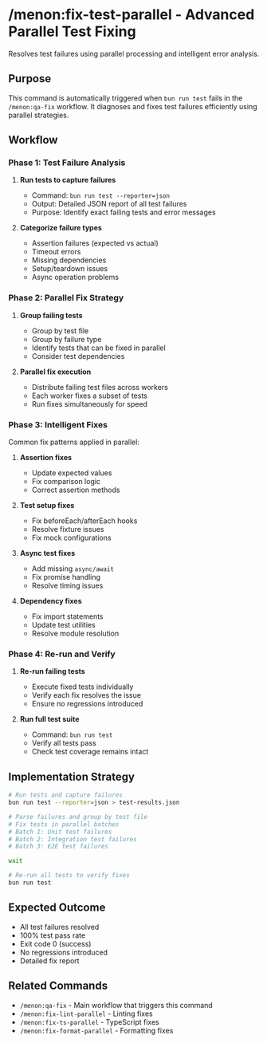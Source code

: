 # /menon:fix-test-parallel - Advanced Parallel Test Fixing

Resolves test failures using parallel processing and intelligent error analysis.

## Purpose

This command is automatically triggered when `bun run test` fails in the `/menon:qa-fix` workflow. It diagnoses and fixes test failures efficiently using parallel strategies.

## Workflow

### Phase 1: Test Failure Analysis

1. **Run tests to capture failures**
   - Command: `bun run test --reporter=json`
   - Output: Detailed JSON report of all test failures
   - Purpose: Identify exact failing tests and error messages

2. **Categorize failure types**
   - Assertion failures (expected vs actual)
   - Timeout errors
   - Missing dependencies
   - Setup/teardown issues
   - Async operation problems

### Phase 2: Parallel Fix Strategy

1. **Group failing tests**
   - Group by test file
   - Group by failure type
   - Identify tests that can be fixed in parallel
   - Consider test dependencies

2. **Parallel fix execution**
   - Distribute failing test files across workers
   - Each worker fixes a subset of tests
   - Run fixes simultaneously for speed

### Phase 3: Intelligent Fixes

Common fix patterns applied in parallel:

1. **Assertion fixes**
   - Update expected values
   - Fix comparison logic
   - Correct assertion methods

2. **Test setup fixes**
   - Fix beforeEach/afterEach hooks
   - Resolve fixture issues
   - Fix mock configurations

3. **Async test fixes**
   - Add missing `async/await`
   - Fix promise handling
   - Resolve timing issues

4. **Dependency fixes**
   - Fix import statements
   - Update test utilities
   - Resolve module resolution

### Phase 4: Re-run and Verify

1. **Re-run failing tests**
   - Execute fixed tests individually
   - Verify each fix resolves the issue
   - Ensure no regressions introduced

2. **Run full test suite**
   - Command: `bun run test`
   - Verify all tests pass
   - Check test coverage remains intact

## Implementation Strategy

```bash
# Run tests and capture failures
bun run test --reporter=json > test-results.json

# Parse failures and group by test file
# Fix tests in parallel batches
# Batch 1: Unit test failures
# Batch 2: Integration test failures
# Batch 3: E2E test failures

wait

# Re-run all tests to verify fixes
bun run test
```

## Expected Outcome

- All test failures resolved
- 100% test pass rate
- Exit code 0 (success)
- No regressions introduced
- Detailed fix report

## Related Commands

- `/menon:qa-fix` - Main workflow that triggers this command
- `/menon:fix-lint-parallel` - Linting fixes
- `/menon:fix-ts-parallel` - TypeScript fixes
- `/menon:fix-format-parallel` - Formatting fixes
